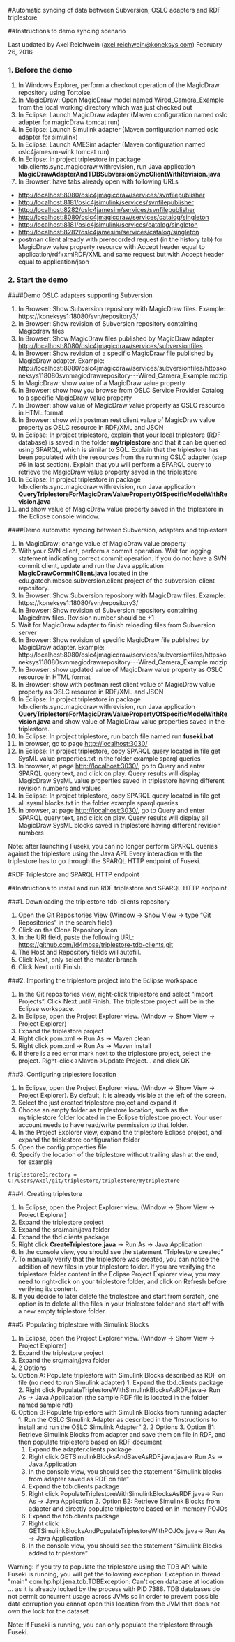 #Automatic syncing of data between Subversion, OSLC adapters and RDF triplestore





##Instructions to demo syncing scenario 

Last updated by Axel Reichwein (axel.reichwein@koneksys.com) 				February 26, 2016



### 1. Before the demo

1. In Windows Explorer, perform a checkout operation of the MagicDraw repository using Tortoise.
2. In MagicDraw: Open MagicDraw model named Wired_Camera_Example  from the local working directory which was just checked out
3. In Eclipse: Launch MagicDraw adapter (Maven configuration named oslc adapter for magicDraw tomcat run)
4. In Eclipse: Launch Simulink adapter (Maven configuration named oslc adapter for simulink)
5. In Eclipse: Launch AMESim adapter (Maven configuration named oslc4jamesim-wink tomcat run)
6. In Eclipse: In project triplestore in package tdb.clients.sync.magicdraw.withrevision, run Java application **MagicDrawAdapterAndTDBSubversionSyncClientWithRevision.java**
7. In Browser: have tabs already open with following URLs

-	[http://localhost:8080/oslc4jmagicdraw/services/svnfilepublisher](http://localhost:8080/oslc4jmagicdraw/services/svnfilepublisher)
-	[http://localhost:8181/oslc4jsimulink/services/svnfilepublisher](http://localhost:8181/oslc4jsimulink/services/svnfilepublisher)
-	[http://localhost:8282/oslc4jamesim/services/svnfilepublisher](http://localhost:8282/oslc4jamesim/services/svnfilepublisher)
-	[http://localhost:8080/oslc4jmagicdraw/services/catalog/singleton](http://localhost:8080/oslc4jmagicdraw/services/catalog/singleton) 
-	[http://localhost:8181/oslc4jsimulink/services/catalog/singleton](http://localhost:8181/oslc4jsimulink/services/catalog/singleton) 
-	[http://localhost:8282/oslc4jamesim/services/catalog/singleton](http://localhost:8282/oslc4jamesim/services/catalog/singleton) 
-	postman client already with prerecorded request (in the history tab) for MagicDraw value property resource with Accept header equal to application/rdf+xmlRDF/XML and same request but with Accept header equal to application/json


### 2. Start the demo

####Demo OSLC adapters supporting Subversion

1. In Browser: Show Subversion repository with MagicDraw files. Example: https://koneksys1:18080/svn/repository3/
2. In Browser: Show revision of Subversion repository containing Magicdraw files
3. In Browser: Show MagicDraw files published by MagicDraw adapter [http://localhost:8080/oslc4jmagicdraw/services/subversionfiles](http://localhost:8080/oslc4jmagicdraw/services/subversionfiles) 
4. In Browser: Show revision of a specific MagicDraw file published by MagicDraw adapter. Example:  http://localhost:8080/oslc4jmagicdraw/services/subversionfiles/httpskoneksys118080svnmagicdrawrepository---Wired_Camera_Example.mdzip 
5. In MagicDraw: show value of a MagicDraw value property
6. In Browser: show how you browse from OSLC Service Provider Catalog to a specific MagicDraw value property 
7. In Browser: show value of MagicDraw value property as OSLC resource in HTML format 
8. In Browser: show with postman rest client value of MagicDraw value property as OSLC resource in RDF/XML and JSON
9. In Eclipse: In project triplestore, explain that your local triplestore (RDF database) is saved in the folder **mytriplestore** and that it can be queried using SPARQL, which is similar to SQL. Explain that the triplestore has been populated with the resources from the running OSLC adapter (step #6 in last section). Explain that you will perform a SPARQL query to retrieve the MagicDraw value property saved in the triplestore
10.	In Eclipse: In project triplestore in package tdb.clients.sync.magicdraw.withrevision, run Java application **QueryTriplestoreForMagicDrawValuePropertyOfSpecificModelWithRevision.java**
11.	and show value of MagicDraw value property saved in the triplestore in the Eclipse console window. 


####Demo automatic syncing between Subversion, adapters and triplestore

1. In MagicDraw: change value of MagicDraw value property
2. With your SVN client, perform a commit operation. Wait for logging statement indicating correct commit operation. If you do not have a SVN commit client, update and run the Java application **MagicDrawCommitClient.java** located in the edu.gatech.mbsec.subversion.client project of the subversion-client repository.
3. In Browser: Show Subversion repository with MagicDraw files. Example: https://koneksys1:18080/svn/repository3/
4. In Browser: Show revision of Subversion repository containing Magicdraw files. Revision number should be +1
5. Wait for MagicDraw adapter to finish reloading files from Subversion server
6. In Browser: Show revision of specific MagicDraw file published by MagicDraw adapter. Example:  http://localhost:8080/oslc4jmagicdraw/services/subversionfiles/httpskoneksys118080svnmagicdrawrepository---Wired_Camera_Example.mdzip 
7. In Browser: show updated value of MagicDraw value property as OSLC resource in HTML format 
8. In Browser: show with postman rest client value of MagicDraw value property as OSLC resource in RDF/XML and JSON
9. In Eclipse: In project triplestore in package tdb.clients.sync.magicdraw.withrevision, run Java application **QueryTriplestoreForMagicDrawValuePropertyOfSpecificModelWithRevision.java**
and show value of MagicDraw value properties saved in the triplestore. 
10.	In Eclipse: In project triplestore, run batch file named run **fuseki.bat**
11.	In browser, go to page [http://localhost:3030/](http://localhost:3030/) 
12.	In Eclipse: In project triplestore, copy SPARQL query located in file get SysML value properties.txt in the folder example sparql queries
13.	In browser, at page [http://localhost:3030/](http://localhost:3030/), go to Query and enter SPARQL query text, and click on play. Query results will display MagicDraw SysML value properties saved in triplestore having different revision numbers and values
14.	In Eclipse: In project triplestore, copy SPARQL query located in file get all sysml blocks.txt in the folder example sparql queries
15.	In browser, at page [http://localhost:3030/](http://localhost:3030/), go to Query and enter SPARQL query text, and click on play. Query results will display all MagicDraw SysML blocks saved in triplestore having different revision numbers 


Note: after launching Fuseki, you can no longer perform SPARQL queries against the triplestore using the Java API. Every interaction with the triplestore has to go through the SPARQL HTTP endpoint of Fuseki. 


#RDF Triplestore and SPARQL HTTP endpoint

##Instructions to install and run RDF triplestore and  SPARQL HTTP endpoint


###1.	Downloading the triplestore-tdb-clients repository

1. Open the Git Repositories View (Window -> Show View -> type “Git Repositories” in the search field)
2. Click on the Clone Repository icon  
3. In the URI field, paste the following URL: https://github.com/ld4mbse/triplestore-tdb-clients.git
4. The Host and Repository fields will autofill.
5. Click Next, only select the master branch
6. Click Next until Finish.

###2.	Importing the triplestore project into the Eclipse workspace

1. In the Git repositories view, right-click triplestore and select “Import Projects”. Click Next until Finish. The triplestore project will be in the Eclipse workspace.
2. In Eclipse, open the Project Explorer view. (Window → Show View → Project Explorer)
3. Expand the triplestore project
4. Right click pom.xml -> Run As -> Maven clean
5. Right click pom.xml -> Run As -> Maven install 
6.	If there is a red error mark next to the triplestore project, select the project. Right-click->Maven->Update Project… and click OK 

###3.	Configuring triplestore location

1. In Eclipse, open the Project Explorer view. (Window → Show View → Project Explorer). By default, it is already visible at the left of the screen.
2. Select the just created triplestore project and expand it
3. Choose an empty folder as triplestore location, such as the mytriplestore folder located in the Eclipse triplestore project. Your user account needs to have read/write permission to that folder. 
4. In the Project Explorer view, expand the triplestore Eclipse project, and expand the triplestore configuration folder
5. Open the config.properties file 
6. Specify the location of the triplestore without trailing slash at the end, for example
 ```text
triplestoreDirectory = C:/Users/Axel/git/triplestore/triplestore/mytriplestore
```

###4.	Creating triplestore 

1. In Eclipse, open the Project Explorer view. (Window → Show View → Project Explorer)
2. Expand the triplestore project
3. Expand the src/main/java folder
4. Expand the tbd.clients package
5. Right click **CreateTriplestore.java** -> Run As -> Java Application
6. In the console view, you should see the statement “Triplestore created”
7. To manually verify that the triplestore was created, you can notice the addition of new files in your triplestore folder. If you are verifying the triplestore folder content in the Eclipse Project Explorer view, you may need to right-click on your triplestore folder, and click on Refresh before verifying its content. 
8. If you decide to later delete the triplestore and start from scratch, one option is to delete all the files in your triplestore folder and start off with a new empty triplestore folder. 

###5.	Populating triplestore with Simulink Blocks

1. In Eclipse, open the Project Explorer view. (Window → Show View → Project Explorer)
2. Expand the triplestore project
3. Expand the src/main/java folder
4. 2 Options
  1. Option A: Populate triplestore with Simulink Blocks described as RDF on file (no need to run Simulink adapter)
    1. Expand the tbd.clients package
    2. Right click PopulateTriplestoreWithSimulinkBlocksAsRDF.java-> Run As -> Java Application (the sample RDF file is located in the     folder named sample rdf)
  2. Option B: Populate triplestore with Simulink Blocks from running adapter 
    1. Run the OSLC Simulink Adapter as described in the “Instructions to install and run the OSLC Simulink Adapter”
    2. 2 Options
    3. Option B1: Retrieve Simulink Blocks from adapter and save them on file in RDF, and then populate triplestore based on RDF document 
      1.	Expand the adapter.clients package
      2.	Right click GETSimulinkBlocksAndSaveAsRDF.java.java-> Run As -> Java Application
      3.	In the console view, you should see the statement “Simulink blocks from adapter saved as RDF on file”
      4.	Expand the tdb.clients package
      5.	Right click PopulateTriplestoreWithSimulinkBlocksAsRDF.java-> Run As -> Java Application
    2.	Option B2: Retrieve Simulink Blocks from adapter and directly populate triplestore based on in-memory POJOs
      1.	Expand the tdb.clients package
      2.	Right click GETSimulinkBlocksAndPopulateTriplestoreWithPOJOs.java-> Run As -> Java Application
      2.	In the console view, you should see the statement “Simulink Blocks added to triplestore”

Warning: if you try to populate the triplestore using the TDB API while Fuseki is running, you will get the following exception:
Exception in thread "main" com.hp.hpl.jena.tdb.TDBException: Can't open database at location ... as it is already locked by the process with PID 7388.  TDB databases do not permit concurrent usage across JVMs so in order to prevent possible data corruption you cannot open this location from the JVM that does not own the lock for the dataset

Note: If Fuseki is running, you can only populate the triplestore through Fuseki.
